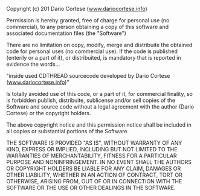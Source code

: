 Copyright (c) 201 Dario Cortese (www.dariocortese.info)

Permission is hereby granted, free of charge for personal use (no commercial),
 to any person obtaining a copy of this software and associated documentation
 files (the "Software")
 
There are no limitation on copy, modify, merge and distribuite the obtained
 code for personal uses (no commercial use).
If the code is published (enterily or a part of it), or distribuited, is mandatory
 that is reported in evidence the words...
 
"inside used CDTHREAD sourcecode developed by Dario Cortese (www.dariocortese.info)"
 
Is totally avoided use of this code, or a part of it, for commercial finality, so
 is forbidden publish, distribuite, sublicense and/or sell copies of the Software
 and source code without a legal agreement with the author (Dario Cortese)
 or the copyright holders.
 
The above copyright notice and this permission notice shall be included in all
copies or substantial portions of the Software.

THE SOFTWARE IS PROVIDED "AS IS", WITHOUT WARRANTY OF ANY KIND, EXPRESS OR
IMPLIED, INCLUDING BUT NOT LIMITED TO THE WARRANTIES OF MERCHANTABILITY,
FITNESS FOR A PARTICULAR PURPOSE AND NONINFRINGEMENT. IN NO EVENT SHALL THE
AUTHORS OR COPYRIGHT HOLDERS BE LIABLE FOR ANY CLAIM, DAMAGES OR OTHER
LIABILITY, WHETHER IN AN ACTION OF CONTRACT, TORT OR OTHERWISE, ARISING FROM,
OUT OF OR IN CONNECTION WITH THE SOFTWARE OR THE USE OR OTHER DEALINGS IN THE
SOFTWARE.
